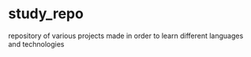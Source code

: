 # study_repo
repository of various projects made in order to learn different languages and technologies
